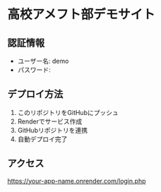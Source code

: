# 高校アメフト部デモサイト

## 認証情報
- ユーザー名: demo
- パスワード: 

## デプロイ方法
1. このリポジトリをGitHubにプッシュ
2. Renderでサービス作成
3. GitHubリポジトリを連携
4. 自動デプロイ完了

## アクセス
https://your-app-name.onrender.com/login.php
